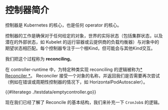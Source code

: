 # 控制器简介

控制器是 Kubernetes 的核心，也是任何 operator 的核心。 

控制器的工作是确保对于任何给定的对象，世界的实际状态（包括集群状态，以及潜在的外部状态，如 Kubelet 的运行容器或云提供商的负载均衡器）与对象中的期望状态相匹配。每个控制器专注于一个根Kind，但可能会与其他Kind交互。

我们把这个过程称为 **reconciling**。

在 controller-runtime 中，为特定种类实现 reconciling 的逻辑被称为[* Reconciler *](https://pkg.go.dev/sigs.k8s.io/controller-runtime/pkg/reconcile)。 Reconciler 接受一个对象的名称，并返回我们是否需要再次尝试（例如在错误或周期性控制器的情况下，如 HorizontalPodAutoscaler）。

{{#literatego ./testdata/emptycontroller.go}}

现在我们已经了解了 Reconcile 的基本结构，我们来补充一下 `CronJob`s 的逻辑。
